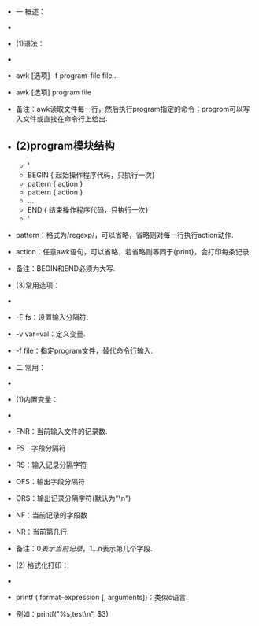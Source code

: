 - 一 概述：
- 
- (1)语法：
- 
- awk [选项] -f program-file file...
- awk [选项] program file
- 备注：awk读取文件每一行，然后执行program指定的命令；progrom可以写入文件或直接在命令行上给出.

- (2)program模块结构
    - 
    - '
    - BEGIN { 起始操作程序代码，只执行一次}
    - pattern { action }
    - pattern { action }
    - ...
    - END { 结束操作程序代码，只执行一次}
    - '
- pattern：格式为/regexp/，可以省略，省略则对每一行执行action动作.
- action：任意awk语句，可以省略，若省略则等同于{print}，会打印每条记录.
- 备注：BEGIN和END必须为大写.

- (3)常用选项：
- 
- -F fs：设置输入分隔符.
- -v var=val：定义变量.
- -f file：指定program文件，替代命令行输入.

- 二 常用：
- 
- (1)内置变量：
- 
- FNR：当前输入文件的记录数.
- FS：字段分隔符
- RS：输入记录分隔字符
- OFS：输出字段分隔符
- ORS：输出记录分隔字符(默认为"\n")
- NF：当前记录的字段数
- NR：当前第几行.
- 备注：$0表示当前记录，$1...n表示第几个字段.

- (2) 格式化打印：
- 
- printf ( format-expression [, arguments])：类似c语言.
- 例如：printf("%s,test\n", $3)